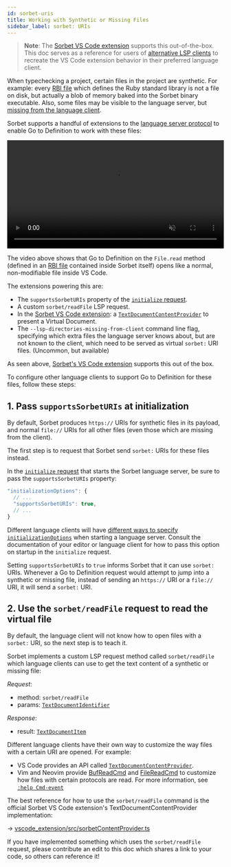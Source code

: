 ```yaml
---
id: sorbet-uris
title: Working with Synthetic or Missing Files
sidebar_label: sorbet: URIs
---
```


> **Note**: The [Sorbet VS Code extension](vscode.md) supports this
> out-of-the-box. This doc serves as a reference for users of
> [alternative LSP clients](lsp.md) to recreate the VS Code extension behavior
> in their preferred language client.

When typechecking a project, certain files in the project are synthetic. For
example: every [RBI file](rbi.md) which defines the Ruby standard library is not
a file on disk, but actually a blob of memory baked into the Sorbet binary
executable. Also, some files may be visible to the language server, but
[missing from the language client](lsp.md#a-note-on-watchman).

Sorbet supports a handful of extensions to the
[language server protocol](lsp.md) to enable Go to Definition to work with these
files:

<video autoplay loop muted playsinline width="865" style="max-width: 100%;">
  <source src="/img/lsp/vscode-text-document-content-provider.mp4" type="video/mp4">
</video>

<br>

The video above shows that Go to Definition on the `File.read` method (defined
in an [RBI file](rbi.md) contained inside Sorbet itself) opens like a normal,
non-modifiable file inside VS Code.

The extensions powering this are:

- The `supportsSorbetURIs` property of the [`initialize` request].
- A custom `sorbet/readFile` LSP request.
- In the [Sorbet VS Code extension](vscode.md): a
  [`TextDocumentContentProvider`] to present a Virtual Document.
- The `--lsp-directories-missing-from-client` command line flag, specifying
  which extra files the language server knows about, but are not known to the
  client, which need to be served as virtual `sorbet:` URI files. (Uncommon, but
  available)

[`TextDocumentContentProvider`]:
  https://code.visualstudio.com/api/extension-guides/virtual-documents

As seen above, [Sorbet's VS Code extension](vscode.md) supports this out of the
box.

To configure other language clients to support Go to Definition for these files,
follow these steps:

## 1. Pass `supportsSorbetURIs` at initialization

By default, Sorbet produces `https://` URIs for synthetic files in its payload,
and normal `file://` URIs for all other files (even those which are missing from
the client).

The first step is to request that Sorbet send `sorbet:` URIs for these files
instead.

In the [`initialize` request] that starts the Sorbet language server, be sure to
pass the `supportsSorbetURIs` property:

```js
"initializationOptions": {
  // ...
  "supportsSorbetURIs": true,
  // ...
}
```

Different language clients will have [different ways to specify
`initializationOptions`] when starting a language server. Consult the
documentation of your editor or language client for how to pass this option on
startup in the `initialize` request.

[different ways to specify `initializationOptions`]:
  lsp.md#instructions-for-specific-language-clients

Setting `supportsSorbetURIs` to `true` informs Sorbet that it can use `sorbet:`
URIs. Whenever a Go to Definition request would attempt to jump into a synthetic
or missing file, instead of sending an `https://` URI or a `file://` URI, it
will send a `sorbet:` URI.

[`initialize` request]: lsp.md#initialize-request

## 2. Use the `sorbet/readFile` request to read the virtual file

By default, the language client will not know how to open files with a `sorbet:`
URI, so the next step is to teach it.

Sorbet implements a custom LSP request method called `sorbet/readFile` which
language clients can use to get the text content of a synthetic or missing file:

_Request_:

- method: `sorbet/readFile`
- params: [`TextDocumentIdentifier`]

_Response_:

- result: [`TextDocumentItem`]

Different language clients have their own way to customize the way files with a
certain URI are opened. For example:

- VS Code provides an API called [`TextDocumentContentProvider`].
- Vim and Neovim provide [BufReadCmd] and [FileReadCmd] to customize how files
  with certain protocols are read. For more information, see [`:help Cmd-event`]

The best reference for how to use the `sorbet/readFile` command is the official
Sorbet VS Code extension's TextDocumentContentProvider implementation:

→
[vscode_extension/src/sorbetContentProvider.ts](https://github.com/sorbet/sorbet/blob/master/vscode_extension/src/sorbetContentProvider.ts)

If you have implemented something which uses the `sorbet/readFile` request,
please contribute an edit to this doc which shares a link to your code, so
others can reference it!

[BufReadCmd]: https://vimhelp.org/autocmd.txt.html#BufReadCmd
[FileReadCmd]: https://vimhelp.org/autocmd.txt.html#FileReadCmd
[`:help Cmd-event`]: https://vimhelp.org/autocmd.txt.html#Cmd-event
[`TextDocumentIdentifier`]:
  https://microsoft.github.io/language-server-protocol/specifications/lsp/3.17/specification/#textDocumentIdentifier
[`TextDocumentItem`]:
  https://microsoft.github.io/language-server-protocol/specifications/lsp/3.17/specification/#textDocumentItem
